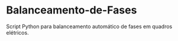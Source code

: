 # Balanceamento-de-Fases
Script Python para balanceamento automático de fases em quadros elétricos.
